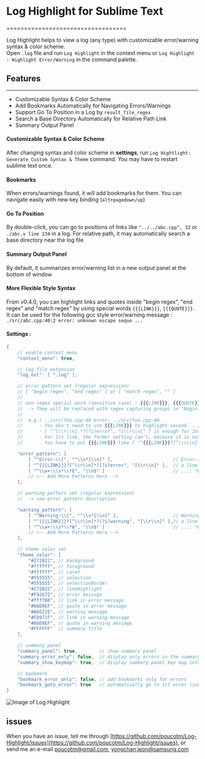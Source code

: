 # Log Highlight for Sublime Text
==================================

Log Highlight helps to view a log (any type) with customizable error/warning syntax & color scheme.  
Open `.log` file and run `Log Highlight` in the context menu or `Log Highlight : Highlight Error/Warning` in the command palette.

## Features
***********

 * Customizable Syntax & Color Scheme
 * Add Bookmarks Automatically for Navigating Errors/Warnings
 * Support Go To Position in a Log by `result_file_regex`
 * Search a Base Directory Automatically for Relative Path Link
 * Summary Output Panel

#### Customizable Syntax & Color Scheme

After changing syntax and color scheme in **settings**, run `Log Hightlight: Generate Custom Syntax & Theme` command. You may have to restart sublime text once.

#### Bookmarks

When errors/warnings found, it will add bookmarks for them. You can navigate easily with new key binding (`alt+pagedown/up`)

#### Go To Position

By double-click, you can go to positions of links like `"../../abc.cpp", 32` or `./abc.v line 234` in a log. For relative path, it may automatically search a base directory near the log file

#### Summary Output Panel

By default, it summarizes error/warning list in a new output panel at the bottom of window

#### More Flexible Style Syntax

From v0.4.0, you can highlight links and quotes inside "begin regex", "end regex" and "match regex" by using special words `{{{LINK}}}`, `{{{QUOTE}}}`. It can be used for the following gcc style error/warning message : `./src/abc.cpp:40:2 error: unknown escape seque ...`

#### Settings :

```java
{
	// enable context menu
	"context_menu": true,

	// log file extension
	"log_ext": [ ".log" ],

	// error pattern set (regular expression)
	// [ "begin regex", "end regex" ] or [ "match regex", "" ]
	//
	// non-regex special word (sensitive case) : {{{LINK}}}, {{{QUOTE}}}
	//  -> They will be replaced with regex capturing groups in "begin regex", "end regex" or "match regex" for LINK regex, QUOTE regex
	//
	//  e.g.) ../src/foo.cpp:40 error: ../src/foo.cpp:40
	//      - You don't need to use {{{LINK}}} to highlight second `../src/foo.cpp` link, because it is inside begin ~ end
	//      - [ "^[\\r\\n].*?(?i)error", "[\\r\\n]" ] is enough for 2nd link
	//      - For 1st link, the former setting can't, because it is outside begin ~ end
	//      - You have to put {{{LINK}}} like [ "^{{{LINK}}}?[^\\r\\n]*?(?i)error", "[\\r\\n]" ]

	"error_pattern": [
		[ "^Error-\\[", "^\\s*[\\n]" ],                      // Error-[ ~ next empty line (multi-line)
		[ "^{{{LINK}}}?[^\\r\\n]*?(?i)error", "[\\r\\n]" ],  // a line including case-insensitive 'error' with a link in front of 'error'
		[ "^\\w+:\\s*\\*E", "\\n$" ]                         // ...: *E ... (single line)
		// <-- Add More Patterns Here -->
	],

	// warning pattern set (regular expression)
	//  -> see error pattern description

	"warning_pattern": [
		[ "^Warning-\\[", "^\\s*[\\n]" ],                    // Warning-[ ~ next empty line (multi-line)
		[ "^{{{LINK}}}?[^\\r\\n]*?(?i)warning", "[\\r\\n]" ],// a line including case-insensitive 'warning' with a link in front of 'warning'
		[ "^\\w+:\\s*\\*W", "\\n$" ]                         // ...: *W ... (single line)
		// <-- Add More Patterns Here -->
	],

	// theme color set
	"theme_color": [
		"#272822", // background
		"#ffffff", // foreground
		"#ffffff", // caret
		"#555555", // selection
		"#555555", // selectionBorder
		"#272822", // lineHighlight
		"#F92672", // error message
		"#ffff00", // link in error message
		"#66D9EF", // quote in error message
		"#A6E22E", // warning message
		"#FD971F", // link in warning message
		"#66D9EF", // quote in warning message
		"#FFFFFF"  // summary title
	],

	// summary panel
	"summary_panel": true,        // show summary panel
	"summary_error_only": false,  // display only errors in the summary panel
	"summary_show_keymap": true,  // display summary panel key map information

	// bookmark
	"bookmark_error_only": false, // add bookmarks only for errors
	"bookmark_goto_error": true   // automatically go to 1st error line
}
```

![Image of Log Highlight](https://raw.githubusercontent.com/poucotm/Links/master/image/log_highlight.gif)

## issues

When you have an issue, tell me through [https://github.com/poucotm/Log-Highlight/issues](https://github.com/poucotm/Log-Highlight/issues), or send me an e-mail poucotm@gmail.com, yongchan.jeon@samsung.com